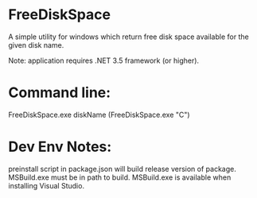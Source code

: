 # FreeDiskSpace
A simple utility for windows which return free disk space available for the given disk name.

Note: application requires .NET 3.5 framework (or higher).

# Command line:
FreeDiskSpace.exe diskName (FreeDiskSpace.exe "C")

# Dev Env Notes:
preinstall script in package.json will build release version of package.  MSBuild.exe must be in path to build.  MSBuild.exe is available when installing Visual Studio.